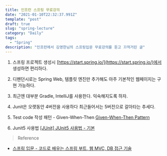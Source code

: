 ```yaml
---
title: 인프런 스프링 무료강의
date: "2021-01-10T22:32:37.991Z"
template: "post"
draft: true
slug: "spring-lecture"
category: "Daily"
tags:
  - "Spring"
description: "인프런에서 김영한님의 스프링입문 무료강의를 듣고 끄적거린 글"
---
```


1. 스프링 프로젝트 생성시 [https://start.spring.io/](https://start.spring.io/)에서 생성하면 편리하다.

2. 디펜던시로는 Spring Web, 템플릿 엔진만 추가해도 아주 기본적인 웹페이지는 구현 가능하다.

3. 최근엔 대부분 Gradle, IntelliJ를 사용한다. 익숙해지도록 하자.

4. Junit은 오랫동안 4버전을 사용하다 최근들어서는 5버전으로 갈아타는 추세다.


5. Test code 작성 패턴 - Given-When-Then [Given-When-Then Pattern](https://brunch.co.kr/@springboot/292)

6. Junit5 사용법 [[JUnit] JUnit5 사용법 - 기본](https://gmlwjd9405.github.io/2019/11/26/junit5-guide-basic.html)


> Reference
- [스프링 입문 - 코드로 배우는 스프링 부트, 웹 MVC, DB 접근 기술](https://www.inflearn.com/course/%EC%8A%A4%ED%94%84%EB%A7%81-%EC%9E%85%EB%AC%B8-%EC%8A%A4%ED%94%84%EB%A7%81%EB%B6%80%ED%8A%B8/dashboard)
